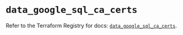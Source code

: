 # `data_google_sql_ca_certs`

Refer to the Terraform Registry for docs: [`data_google_sql_ca_certs`](https://registry.terraform.io/providers/hashicorp/google-beta/5.38.0/docs/data-sources/google_sql_ca_certs).
